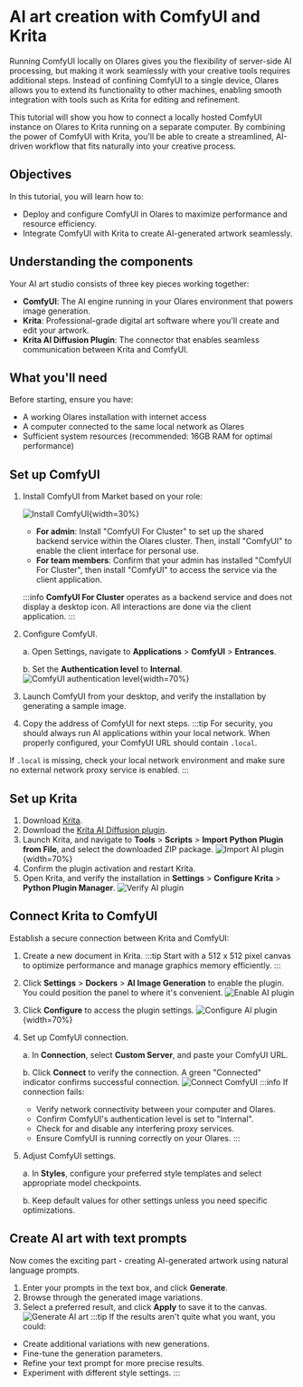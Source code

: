 # AI art creation with ComfyUI and Krita
Running ComfyUI locally on Olares gives you the flexibility of server-side AI processing, but making it work seamlessly with your creative tools requires additional steps. Instead of confining ComfyUI to a single device, Olares allows you to extend its functionality to other machines, enabling smooth integration with tools such as Krita for editing and refinement.

This tutorial will show you how to connect a locally hosted ComfyUI instance on Olares to Krita running on a separate computer. By combining the power of ComfyUI with Krita, you'll be able to create a streamlined, AI-driven workflow that fits naturally into your creative process.

## Objectives
In this tutorial, you will learn how to:
- Deploy and configure ComfyUI in Olares to maximize performance and resource efficiency.
- Integrate ComfyUI with Krita to create AI-generated artwork seamlessly.

## Understanding the components
Your AI art studio consists of three key pieces working together:

* **ComfyUI**: The AI engine running in your Olares environment that powers image generation.
* **Krita**: Professional-grade digital art software where you'll create and edit your artwork.
* **Krita AI Diffusion Plugin**: The connector that enables seamless communication between Krita and ComfyUI.

## What you'll need
Before starting, ensure you have:
* A working Olares installation with internet access
* A computer connected to the same local network as Olares
* Sufficient system resources (recommended: 16GB RAM for optimal performance)

## Set up ComfyUI

1. Install ComfyUI from Market based on your role:

   ![Install ComfyUI](/images/manual/tutorials/install-comfyui.png){width=30%}

   - **For admin**: Install "ComfyUI For Cluster" to set up the shared backend service within the Olares cluster. Then, install "ComfyUI" to enable the client interface for personal use.
   - **For team members**: Confirm that your admin has installed "ComfyUI For Cluster", then install "ComfyUI" to access the service via the client application.

   :::info
   **ComfyUI For Cluster** operates as a backend service and does not display a desktop icon. All interactions are done via the client application.
   :::

2. Configure ComfyUI.

   a. Open Settings, navigate to **Applications** > **ComfyUI** > **Entrances**.

   b. Set the **Authentication level** to **Internal**.
   ![ComfyUI authentication level](/images/manual/use-cases/comfyui-authentication-level.png#bordered){width=70%}
3. Launch ComfyUI from your desktop, and verify the installation by generating a sample image.
4. Copy the address of ComfyUI for next steps.
:::tip
For security, you should always run AI applications within your local network. When properly configured, your ComfyUI URL should contain `.local`.

If `.local` is missing, check your local network environment and make sure no external network proxy service is enabled.
:::

## Set up Krita

1. Download [Krita](https://krita.org/en/download/).
2. Download the [Krita AI Diffusion plugin](https://github.com/Acly/krita-ai-diffusion/releases).
3. Launch Krita, and navigate to **Tools** > **Scripts** > **Import Python Plugin from File**, and select the downloaded ZIP package.
   ![Import AI plugin](/images/manual/use-cases/krita-import-plugin.png#bordered){width=70%}
4. Confirm the plugin activation and restart Krita.
5. Open Krita, and verify the installation in **Settings** > **Configure Krita** > **Python Plugin Manager**.
   ![Verify AI plugin](/images/manual/use-cases/krita-verify-plugin.png#bordered)
## Connect Krita to ComfyUI
Establish a secure connection between Krita and ComfyUI:
1. Create a new document in Krita.
   :::tip
   Start with a 512 x 512 pixel canvas to optimize performance and manage graphics memory efficiently.
   :::
2. Click **Settings** > **Dockers** > **AI Image Generation** to enable the plugin. You could position the panel to where it's convenient.
   ![Enable AI plugin](/images/manual/use-cases/krita-enable-plugin.png#bordered)
3. Click **Configure** to access the plugin settings.
   ![Configure AI plugin](/images/manual/use-cases/krita-configure-plugin.png#bordered){width=70%}
4. Set up ComfyUI connection.

   a. In **Connection**, select **Custom Server**, and paste your ComfyUI URL.
   
   b. Click **Connect** to verify the connection. A green "Connected" indicator confirms successful connection.
   ![Connect ComfyUI](/images/manual/use-cases/krita-comfyui-connected.png#bordered)
   :::info
   If connection fails:
   - Verify network connectivity between your computer and Olares.
   - Confirm ComfyUI's authentication level is set to "Internal".
   - Check for and disable any interfering proxy services.
   - Ensure ComfyUI is running correctly on your Olares.
   :::
5. Adjust ComfyUI settings.

   a. In **Styles**, configure your preferred style templates and select appropriate model checkpoints.

   b. Keep default values for other settings unless you need specific optimizations.

## Create AI art with text prompts
Now comes the exciting part - creating AI-generated artwork using natural language prompts.

1. Enter your prompts in the text box, and click **Generate**. 
2. Browse through the generated image variations.
3. Select a preferred result, and click **Apply** to save it to the canvas.
   ![Generate AI art](/images/manual/use-cases/krita-generate-ai-art.png#bordered)
:::tip
If the results aren't quite what you want, you could:
- Create additional variations with new generations.
- Fine-tune the generation parameters.
- Refine your text prompt for more precise results.
- Experiment with different style settings.
:::

